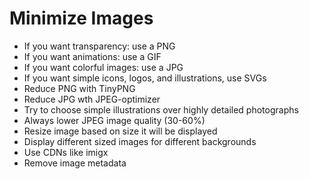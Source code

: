 # Minimize Images

- If you want transparency: use a PNG
- If you want animations: use a GIF
- If you want colorful images: use a JPG
- If you want simple icons, logos, and illustrations, use SVGs
- Reduce PNG with TinyPNG
- Reduce JPG wth JPEG-optimizer
- Try to choose simple illustrations over highly detailed photographs
- Always lower JPEG image quality (30-60%)
- Resize image based on size it will be displayed
- Display different sized images for different backgrounds
- Use CDNs like imigx
- Remove image metadata
